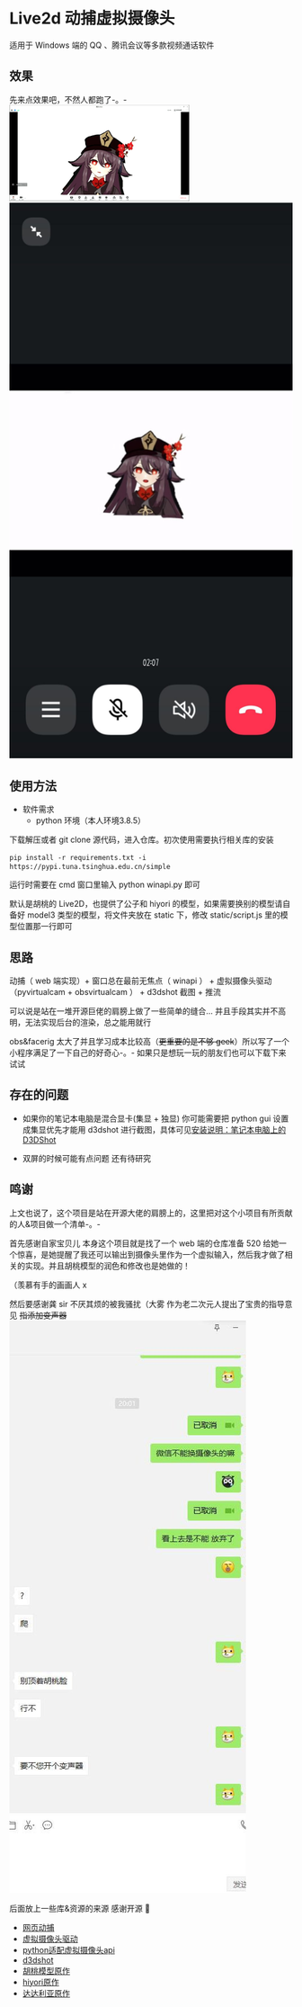 <!--
 * @Date: 2022-05-19 15:40:47
 * @LastEditors: Wu Han
 * @LastEditTime: 2022-05-19 17:01:27
 * @FilePath: \test\readme.md
-->
# Live2d 动捕虚拟摄像头
适用于 Windows 端的 QQ 、腾讯会议等多款视频通话软件

## 效果
先来点效果吧，不然人都跑了-。-
![腾讯会议](./images/wemeet.gif)
![QQ](./images/QQ.jpg)

## 使用方法

- 软件需求
    - python 环境（本人环境3.8.5）

下载解压或者 git clone 源代码，进入仓库。初次使用需要执行相关库的安装

```
pip install -r requirements.txt -i https://pypi.tuna.tsinghua.edu.cn/simple
```

运行时需要在 cmd 窗口里输入 python winapi.py 即可

默认是胡桃的 Live2D，也提供了公子和 hiyori 的模型，如果需要换别的模型请自备好 model3 类型的模型，将文件夹放在 static 下，修改 static/script.js 里的模型位置那一行即可

## 思路

动捕（ web 端实现）+ 窗口总在最前无焦点（ winapi ） + 虚拟摄像头驱动（pyvirtualcam + obsvirtualcam ） + d3dshot 截图 + 推流

可以说是站在一堆开源巨佬的肩膀上做了一些简单的缝合... 并且手段其实并不高明，无法实现后台的渲染，总之能用就行

obs&facerig 太大了并且学习成本比较高（<del>更重要的是不够 geek</del>）所以写了一个小程序满足了一下自己的好奇心-。- 如果只是想玩一玩的朋友们也可以下载下来试试

## 存在的问题

- 如果你的笔记本电脑是混合显卡(集显 + 独显) 你可能需要把 python gui 设置成集显优先才能用 d3dshot 进行截图，具体可见[安装说明：笔记本电脑上的 D3DShot](https://github.com/SerpentAI/D3DShot/wiki/Installation-Note:-Laptops) 

- 双屏的时候可能有点问题 还有待研究

## 鸣谢

上文也说了，这个项目是站在开源大佬的肩膀上的，这里把对这个小项目有所贡献的人&项目做一个清单-。-

首先感谢自家宝贝儿 本身这个项目就是找了一个 web 端的仓库准备 520 给她一个惊喜，是她提醒了我还可以输出到摄像头里作为一个虚拟输入，然后我才做了相关的实现。并且胡桃模型的润色和修改也是她做的！<p hidden>（在这里撒狗粮应该没人发现吧嘻嘻）</p>（羡慕有手的画画人 x

然后要感谢龚 sir 不厌其烦的被我骚扰（大雾 作为老二次元人提出了宝贵的指导意见 <del>指添加变声器</del>
![wechat](./images/wechat.jpg)

后面放上一些库&资源的来源 感谢开源 🎉

- [网页动捕](https://github.com/yeemachine/kalidokit)
- [虚拟摄像头驱动](https://github.com/CatxFish/obs-virtual-cam)
- [python适配虚拟摄像头api](https://github.com/letmaik/pyvirtualcam)
- [d3dshot](https://github.com/SerpentAI/D3DShot)
- [胡桃模型原作](https://github.com/zeankundev/HuTao-Live2D)
- [hiyori原作](https://github.com/KennardWang/VTuber-MomoseHiyori)
- [达达利亚原作](https://www.bilibili.com/s/video/BV1h5411w754)
